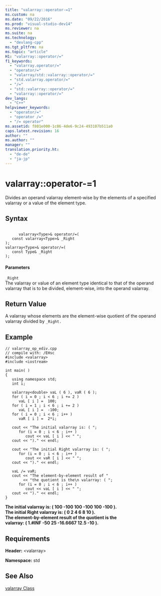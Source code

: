```yaml
---
title: "valarray::operator-=1"
ms.custom: na
ms.date: "09/22/2016"
ms.prod: "visual-studio-dev14"
ms.reviewer: na
ms.suite: na
ms.technology: 
  - "devlang-cpp"
ms.tgt_pltfrm: na
ms.topic: "article"
H1: "valarray::operator/="
f1_keywords: 
  - "valarray.operator/="
  - "operator/="
  - "valarray/std::valarray::operator/="
  - "std.valarray.operator/="
  - "/="
  - "std::valarray::operator/="
  - "valarray::operator/="
dev_langs: 
  - "C++"
helpviewer_keywords: 
  - "operator/="
  - "operator /="
  - "/= operator"
ms.assetid: f801e000-1c86-4de6-9c24-493107b511a0
caps.latest.revision: 16
author: ""
ms.author: ""
manager: ""
translation.priority.ht: 
  - "de-de"
  - "ja-jp"
---
```

# valarray::operator-=1
Divides an operand valarray element-wise by the elements of a specified valarray or a value of the element type.  
  
## Syntax  
  
```  
  
      valarray<Type>& operator/=(  
   const valarray<Type>& _Right  
);  
valarray<Type>& operator/=(  
   const Type& _Right  
);  
```  
  
#### Parameters  
 `_Right`  
 The valarray or value of an element type identical to that of the operand valarray that is to be divided, element-wise, into the operand valarray.  
  
## Return Value  
 A valarray whose elements are the element-wise quotient of the operand valarray divided by `_Right.`  
  
## Example  
  
```  
// valarray_op_ediv.cpp  
// compile with: /EHsc  
#include <valarray>  
#include <iostream>  
  
int main( )  
{  
   using namespace std;  
   int i;  
  
   valarray<double> vaL ( 6 ), vaR ( 6 );  
   for ( i = 0 ; i < 6 ; i += 2 )  
      vaL [ i ] =  100;  
   for ( i = 1 ; i < 6 ; i += 2 )  
      vaL [ i ] =  -100;  
   for ( i = 0 ; i < 6 ; i++ )  
      vaR [ i ] =  2*i;  
  
   cout << "The initial valarray is: ( ";  
      for (i = 0 ; i < 6 ; i++ )  
         cout << vaL [ i ] << " ";  
   cout << ")." << endl;  
  
   cout << "The initial Right valarray is: ( ";  
      for (i = 0 ; i < 6 ; i++ )  
         cout << vaR [ i ] << " ";  
   cout << ")." << endl;  
  
   vaL /= vaR;  
   cout << "The element-by-element result of "  
        << "the quotient is the\n valarray: ( ";  
      for (i = 0 ; i < 6 ; i++ )  
         cout << vaL [ i ] << " ";  
   cout << ")." << endl;  
}  
```  
  
 **The initial valarray is: ( 100 -100 100 -100 100 -100 ).**  
**The initial Right valarray is: ( 0 2 4 6 8 10 ).**  
**The element-by-element result of the quotient is the**  
 **valarray: ( 1.#INF -50 25 -16.6667 12.5 -10 ).**   
## Requirements  
 **Header:** <valarray\>  
  
 **Namespace:** std  
  
## See Also  
 [valarray Class](../vs140/valarray-class.md)